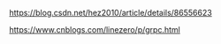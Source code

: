 https://blog.csdn.net/hez2010/article/details/86556623

https://www.cnblogs.com/linezero/p/grpc.html